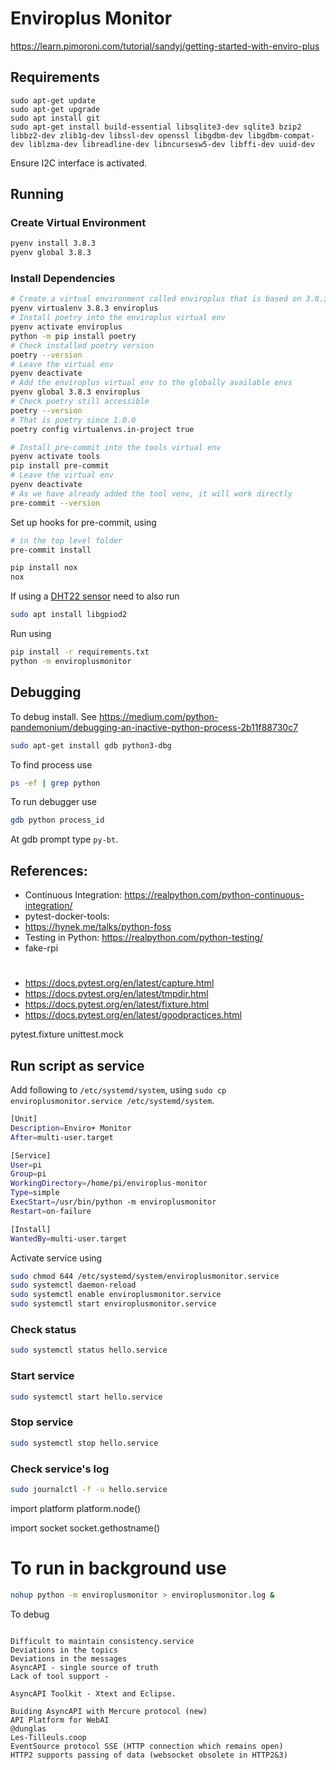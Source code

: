 # Enviroplus Monitor

https://learn.pimoroni.com/tutorial/sandyj/getting-started-with-enviro-plus

## Requirements

```
sudo apt-get update
sudo apt-get upgrade
sudo apt install git
sudo apt-get install build-essential libsqlite3-dev sqlite3 bzip2 libbz2-dev zlib1g-dev libssl-dev openssl libgdbm-dev libgdbm-compat-dev liblzma-dev libreadline-dev libncursesw5-dev libffi-dev uuid-dev
```

Ensure I2C interface is activated.

## Running

### Create Virtual Environment

```sh
pyenv install 3.8.3
pyenv global 3.8.3
```

### Install Dependencies

```sh
# Create a virtual environment called enviroplus that is based on 3.8.3
pyenv virtualenv 3.8.3 enviroplus 
# Install poetry into the enviroplus virtual env
pyenv activate enviroplus
python -m pip install poetry
# Check installed poetry version
poetry --version
# Leave the virtual env
pyenv deactivate
# Add the enviroplus virtual env to the globally available envs
pyenv global 3.8.3 enviroplus
# Check poetry still accessible
poetry --version
# That is poetry since 1.0.0
poetry config virtualenvs.in-project true
```

```sh
# Install pre-commit into the tools virtual env
pyenv activate tools
pip install pre-commit
# Leave the virtual env
pyenv deactivate
# As we have already added the tool venv, it will work directly
pre-commit --version
```

Set up hooks for pre-commit, using

```sh
# in the top level folder
pre-commit install
```



```sh
pip install nox
nox
```

If using a [DHT22 sensor](https://learn.adafruit.com/dht-humidity-sensing-on-raspberry-pi-with-gdocs-logging/python-setup) need to also run

```sh
sudo apt install libgpiod2
```

Run using

```sh
pip install -r requirements.txt
python -m enviroplusmonitor
```

## Debugging

To debug install. See https://medium.com/python-pandemonium/debugging-an-inactive-python-process-2b11f88730c7

```bash
sudo apt-get install gdb python3-dbg
```

To find process use

```bash
ps -ef | grep python
```

To run debugger use

```bash
gdb python process_id
```

At gdb prompt type `py-bt`.


## References:

* Continuous Integration: https://realpython.com/python-continuous-integration/
* pytest-docker-tools:
* https://hynek.me/talks/python-foss
* Testing in Python: https://realpython.com/python-testing/
* fake-rpi


#
* https://docs.pytest.org/en/latest/capture.html
* https://docs.pytest.org/en/latest/tmpdir.html
* https://docs.pytest.org/en/latest/fixture.html
* https://docs.pytest.org/en/latest/goodpractices.html

pytest.fixture
unittest.mock

## Run script as service

Add following to `/etc/systemd/system`, using `sudo cp enviroplusmonitor.service /etc/systemd/system`.

```bash
[Unit]
Description=Enviro+ Monitor
After=multi-user.target

[Service]
User=pi
Group=pi
WorkingDirectory=/home/pi/enviroplus-monitor
Type=simple
ExecStart=/usr/bin/python -m enviroplusmonitor
Restart=on-failure

[Install]
WantedBy=multi-user.target
```

Activate service using

```bash
sudo chmod 644 /etc/systemd/system/enviroplusmonitor.service
sudo systemctl daemon-reload
sudo systemctl enable enviroplusmonitor.service
sudo systemctl start enviroplusmonitor.service
```

### Check status

```bash
sudo systemctl status hello.service
```

### Start service

```bash
sudo systemctl start hello.service
```

### Stop service

```bash
sudo systemctl stop hello.service
```

### Check service's log

```bash
sudo journalctl -f -u hello.service
```


import platform
platform.node()

import socket
socket.gethostname()

# To run in background use

```bash
nohup python -m enviroplusmonitor > enviroplusmonitor.log &
```

To debug

```

Difficult to maintain consistency.service
Deviations in the topics
Deviations in the messages
AsyncAPI - single source of truth
Lack of tool support -

AsyncAPI Toolkit - Xtext and Eclipse.

Buiding AsyncAPI with Mercure protocol (new)
API Platform for WebAI
@dunglas
Les-Tilleuls.coop
EventSource protocol SSE (HTTP connection which remains open)
HTTP2 supports passing of data (websocket obsolete in HTTP2&3)
